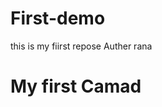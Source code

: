 # First-demo
this is my fiirst repose
Auther rana 
<br>
<h1 class="name">My first Camad</h1>
<style>
 h1{
   color : "red"
   }
</style>
